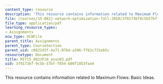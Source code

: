 ```yaml
---
content_type: resource
description: 'This resource contains information related to Maximum Flows: Basic Ideas.'
file: /courses/15-082j-network-optimization-fall-2010/3f01736f9c5b57bff854b86f1853faa4_MIT15_082JF10_assn03.pdf
file_type: application/pdf
learning_resource_types:
- Assignments
ocw_type: OCWFile
parent_title: Assignments
parent_type: CourseSection
parent_uid: c0622d3f-4a71-076d-a396-f762c731eb5c
resourcetype: Document
title: MIT15_082JF10_assn03.pdf
uid: 3f01736f-9c5b-57bf-f854-b86f1853faa4
---
```

This resource contains information related to Maximum Flows: Basic Ideas.